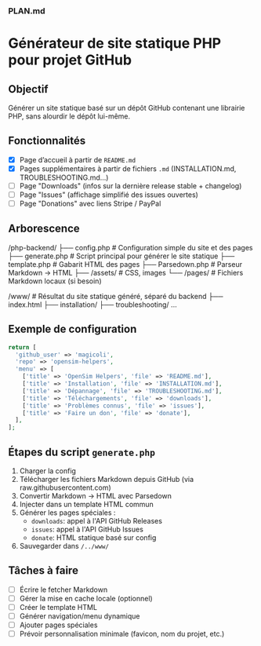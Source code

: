 ### PLAN.md

# Générateur de site statique PHP pour projet GitHub

## Objectif
Générer un site statique basé sur un dépôt GitHub contenant une librairie PHP, sans alourdir le dépôt lui-même.

## Fonctionnalités

- [x] Page d’accueil à partir de `README.md`
- [x] Pages supplémentaires à partir de fichiers `.md` (INSTALLATION.md, TROUBLESHOOTING.md…)
- [ ] Page "Downloads" (infos sur la dernière release stable + changelog)
- [ ] Page "Issues" (affichage simplifié des issues ouvertes)
- [ ] Page "Donations" avec liens Stripe / PayPal

## Arborescence

/php-backend/
├── config.php             # Configuration simple du site et des pages
├── generate.php           # Script principal pour générer le site statique
├── template.php           # Gabarit HTML des pages
├── Parsedown.php          # Parseur Markdown → HTML
├── /assets/               # CSS, images
└── /pages/                # Fichiers Markdown locaux (si besoin)

/www/                      # Résultat du site statique généré, séparé du backend
├── index.html
├── installation/
├── troubleshooting/
...

## Exemple de configuration

```php
return [
  'github_user' => 'magicoli',
  'repo' => 'opensim-helpers',
  'menu' => [
    ['title' => 'OpenSim Helpers', 'file' => 'README.md'],
    ['title' => 'Installation', 'file' => 'INSTALLATION.md'],
    ['title' => 'Dépannage', 'file' => 'TROUBLESHOOTING.md'],
    ['title' => 'Téléchargements', 'file' => 'downloads'],
    ['title' => 'Problèmes connus', 'file' => 'issues'],
    ['title' => 'Faire un don', 'file' => 'donate'],
  ],
];
```

## Étapes du script `generate.php`

1. Charger la config
2. Télécharger les fichiers Markdown depuis GitHub (via raw.githubusercontent.com)
3. Convertir Markdown → HTML avec Parsedown
4. Injecter dans un template HTML commun
5. Générer les pages spéciales :
   - `downloads`: appel à l'API GitHub Releases
   - `issues`: appel à l'API GitHub Issues
   - `donate`: HTML statique basé sur config
6. Sauvegarder dans `/../www/`

## Tâches à faire

- [ ] Écrire le fetcher Markdown
- [ ] Gérer la mise en cache locale (optionnel)
- [ ] Créer le template HTML
- [ ] Générer navigation/menu dynamique
- [ ] Ajouter pages spéciales
- [ ] Prévoir personnalisation minimale (favicon, nom du projet, etc.)
